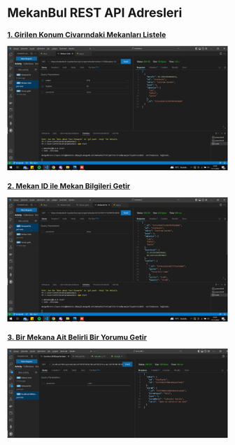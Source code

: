 # MekanBul REST API Adresleri

### [1. Girilen Konum Civarındaki Mekanları Listele](https://mekanbul3-3.ayeburhan.repl.co/api/mekanlar?enlem=37.8&boylam=35)
![1](./resimler/mekangetir.png)

### [2. Mekan ID ile Mekan Bilgileri Getir](https://mekanbul3-3.ayeburhan.repl.co/api/mekanlar/637a7d507317d2f897b29890)
![2](./resimler/mekanid.png)

### [3. Bir Mekana Ait Belirli Bir Yorumu Getir](localhost:3000/api/mekanlar/63793087bf80e306aa479283/Yorumlar/6379308ee584b18463e5ae82)
![3](./resimler/yorum.png)
